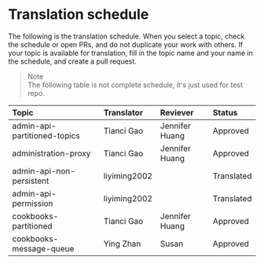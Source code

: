 # Translation schedule
The following is the translation schedule. When you select a topic, check the schedule or open PRs, and do not duplicate your work with others. If your topic is available for translation, fill in the topic name and your name in the schedule, and create a pull request.
> Note   
> The following table is not complete schedule, it's just used for test repo. 

Topic                        | Translator   | Reviever       | Status 
:----------------------------|:-------------|:---------------|:------
admin-api-partitioned-topics | Tianci Gao   | Jennifer Huang | Approved 
administration-proxy         | Tianci Gao   | Jennifer Huang | Approved
admin-api-non-persistent     | liyiming2002 |                | Translated
admin-api-permission         | liyiming2002 |                | Translated
cookbooks-partitioned        | Tianci Gao   | Jennifer Huang | Approved 
cookbooks-message-queue      | Ying Zhan    | Susan          | Approved


